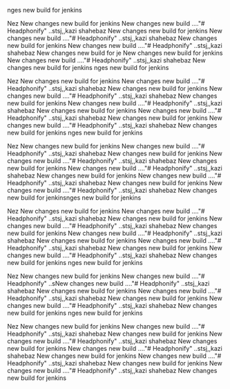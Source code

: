 nges new build for jenkins


Nez
New changes new build for jenkins
New changes new build ...."# Headphonify" ..stsj,,kazi shahebaz
New changes new build for jenkins
New changes new build ...."# Headphonify" ..stsj,,kazi shahebaz
New changes new build for jenkins
New changes new build ...."# Headphonify" ..stsj,,kazi shahebaz
New changes new build for je
New changes new build for jenkins
New changes new build ...."# Headphonify" ..stsj,,kazi shahebaz
New changes new build for jenkins
nges new build for jenkins


Nez
New changes new build for jenkins
New changes new build ...."# Headphonify" ..stsj,,kazi shahebaz
New changes new build for jenkins
New changes new build ...."# Headphonify" ..stsj,,kazi shahebaz
New changes new build for jenkins
New changes new build ...."# Headphonify" ..stsj,,kazi shahebaz
New changes new build for jenkins
New changes new build ...."# Headphonify" ..stsj,,kazi shahebaz
New changes new build for jenkins
New changes new build ...."# Headphonify" ..stsj,,kazi shahebaz
New changes new build for jenkins
nges new build for jenkins


Nez
New changes new build for jenkins
New changes new build ...."# Headphonify" ..stsj,,kazi shahebaz
New changes new build for jenkins
New changes new build ...."# Headphonify" ..stsj,,kazi shahebaz
New changes new build for jenkins
New changes new build ...."# Headphonify" ..stsj,,kazi shahebaz
New changes new build for jenkins
New changes new build ...."# Headphonify" ..stsj,,kazi shahebaz
New changes new build for jenkins
New changes new build ...."# Headphonify" ..stsj,,kazi shahebaz
New changes new build for jenkinsnges new build for jenkins


Nez
New changes new build for jenkins
New changes new build ...."# Headphonify" ..stsj,,kazi shahebaz
New changes new build for jenkins
New changes new build ...."# Headphonify" ..stsj,,kazi shahebaz
New changes new build for jenkins
New changes new build ...."# Headphonify" ..stsj,,kazi shahebaz
New changes new build for jenkins
New changes new build ...."# Headphonify" ..stsj,,kazi shahebaz
New changes new build for jenkins
New changes new build ...."# Headphonify" ..stsj,,kazi shahebaz
New changes new build for jenkins
nges new build for jenkins


Nez
New changes new build for jenkins
New changes new build ...."# Headphonify" ..sNew changes new build ...."# Headphonify" ..stsj,,kazi shahebaz
New changes new build for jenkins
New changes new build ...."# Headphonify" ..stsj,,kazi shahebaz
New changes new build for jenkins
New changes new build ...."# Headphonify" ..stsj,,kazi shahebaz
New changes new build for jenkins
nges new build for jenkins


Nez
New changes new build for jenkins
New changes new build ...."# Headphonify" ..stsj,,kazi shahebaz
New changes new build for jenkins
New changes new build ...."# Headphonify" ..stsj,,kazi shahebaz
New changes new build for jenkins
New changes new build ...."# Headphonify" ..stsj,,kazi shahebaz
New changes new build for jenkins
New changes new build ...."# Headphonify" ..stsj,,kazi shahebaz
New changes new build for jenkins
New changes new build ...."# Headphonify" ..stsj,,kazi shahebaz
New changes new build for jenkins
